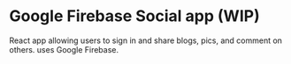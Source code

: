 # Google Firebase Social app (WIP)
React app allowing users to sign in and share blogs, pics, and comment on others.
uses Google Firebase.